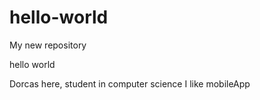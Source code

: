 # hello-world
My new repository

hello world

Dorcas here, student in computer science I like mobileApp
